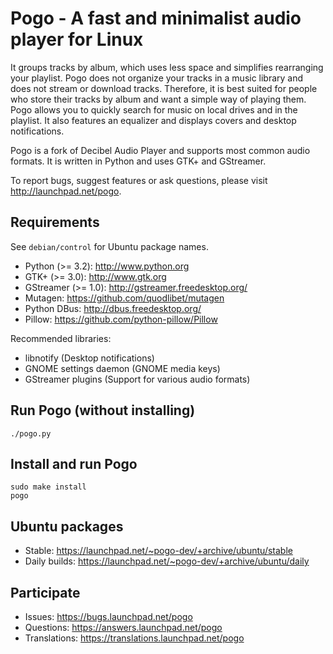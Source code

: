 Pogo - A fast and minimalist audio player for Linux
===================================================

It groups tracks by album, which uses less space and simplifies
rearranging your playlist. Pogo does not organize your tracks in a music
library and does not stream or download tracks. Therefore, it is best
suited for people who store their tracks by album and want a simple way
of playing them. Pogo allows you to quickly search for music on local
drives and in the playlist. It also features an equalizer and displays
covers and desktop notifications.

Pogo is a fork of Decibel Audio Player and supports most common audio
formats. It is written in Python and uses GTK+ and GStreamer.

To report bugs, suggest features or ask questions, please visit
http://launchpad.net/pogo.


Requirements
------------

See `debian/control` for Ubuntu package names.

  * Python (>= 3.2):        http://www.python.org
  * GTK+ (>= 3.0):          http://www.gtk.org
  * GStreamer (>= 1.0):     http://gstreamer.freedesktop.org/
  * Mutagen:                https://github.com/quodlibet/mutagen
  * Python DBus:            http://dbus.freedesktop.org/
  * Pillow:                 https://github.com/python-pillow/Pillow

Recommended libraries:

  * libnotify               (Desktop notifications)
  * GNOME settings daemon   (GNOME media keys)
  * GStreamer plugins       (Support for various audio formats)


Run Pogo (without installing)
-----------------------------

    ./pogo.py


Install and run Pogo
--------------------

    sudo make install
    pogo


Ubuntu packages
---------------

  * Stable: https://launchpad.net/~pogo-dev/+archive/ubuntu/stable
  * Daily builds: https://launchpad.net/~pogo-dev/+archive/ubuntu/daily


Participate
-----------

  * Issues: https://bugs.launchpad.net/pogo
  * Questions: https://answers.launchpad.net/pogo
  * Translations: https://translations.launchpad.net/pogo
